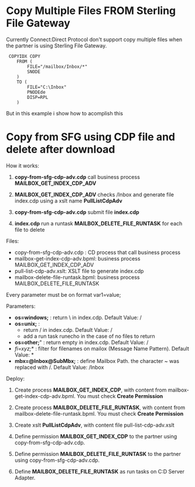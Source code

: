 # Copy Multiple Files FROM Sterling File Gateway


Currently Connect:Direct Protocol don't support copy multiple files when the partner is using Sterling File Gateway.

```
 COPYIDX COPY 
	FROM (
		FILE="/mailbox/Inbox/*"
		SNODE
	)
	TO (
		FILE="C:\Inbox"
		PNODEde
		DISP=RPL
	)
```

But in this example i show how to acomplish this

# Copy from SFG using CDP file and delete after download

How it works:

1. **copy-from-sfg-cdp-adv.cdp** call business process **MAILBOX_GET_INDEX_CDP_ADV**
   
2. **MAILBOX_GET_INDEX_CDP_ADV** checks /Inbox and generate file index.cdp using a xslt name **PullListCdpAdv**
   
3. **copy-from-sfg-cdp-adv.cdp** submit file **index.cdp**

4.  **index.cdp** run a runtask **MAILBOX_DELETE_FILE_RUNTASK** for each file to delete

Files:

* copy-from-sfg-cdp-adv.cdp : CD process that call business process
* mailbox-get-index-cdp-adv.bpml: business process MAILBOX_GET_INDEX_CDP_ADV
* pull-list-cdp-adv.xslt: XSLT file to generate index.cdp
* mailbox-delete-file-runtask.bpml: business process MAILBOX_DELETE_FILE_RUNTASK

Every parameter must be on format var1=value;

Parameters:
* **os=windows;** : return \ in index.cdp. Default Value: /
* **os=unix;** : 
  * return / in index.cdp. Default Value: /
  * add a run task runecho in the case of no files to return
* **os=other;**" : return empty in index.cdp. Default Value: /
* **fi=xyz*;** : filter for filenames on mailox (Message Name Pattern). Default Value: *
* **mbx=@Inbox@SubMbx;** : define Mailbox Path. the character ~ was replaced with  /. Default Value: /Inbox

Deploy:

1. Create process **MAILBOX_GET_INDEX_CDP**, with content from mailbox-get-index-cdp-adv.bpml. You must check **Create Permission**

2. Create process **MAILBOX_DELETE_FILE_RUNTASK**, with content from mailbox-delete-file-runtask.bpml. You must check **Create Permission**
   
3. Create xslt **PullListCdpAdv**, with content file pull-list-cdp-adv.xslt

4. Define permission **MAILBOX_GET_INDEX_CDP** to the partner using copy-from-sfg-cdp-adv.cdp.

5. Define permission **MAILBOX_DELETE_FILE_RUNTASK** to the partner using copy-from-sfg-cdp-adv.cdp.

6. Define **MAILBOX_DELETE_FILE_RUNTASK** as run tasks on C:D Server Adapter.


